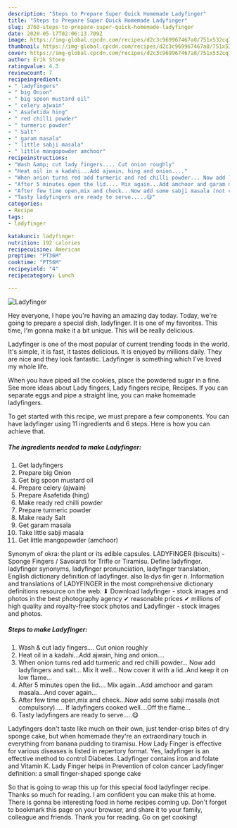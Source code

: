 ```yaml
---
description: "Steps to Prepare Super Quick Homemade Ladyfinger"
title: "Steps to Prepare Super Quick Homemade Ladyfinger"
slug: 3760-steps-to-prepare-super-quick-homemade-ladyfinger
date: 2020-05-17T02:06:13.709Z
image: https://img-global.cpcdn.com/recipes/d2c3c969967467a8/751x532cq70/ladyfinger-recipe-main-photo.jpg
thumbnail: https://img-global.cpcdn.com/recipes/d2c3c969967467a8/751x532cq70/ladyfinger-recipe-main-photo.jpg
cover: https://img-global.cpcdn.com/recipes/d2c3c969967467a8/751x532cq70/ladyfinger-recipe-main-photo.jpg
author: Erik Stone
ratingvalue: 4.3
reviewcount: 7
recipeingredient:
- " ladyfingers"
- " big Onion"
- " big spoon mustard oil"
- " celery ajwain"
- " Asafetida hing"
- " red chilli powder"
- " turmeric powder"
- " Salt"
- " garam masala"
- " little sabji masala"
- " little mangopowder amchoor"
recipeinstructions:
- "Wash &amp; cut lady fingers.... Cut onion roughly"
- "Heat oil in a kadahi...Add ajwain, hing and onion...."
- "When onion turns red add turmeric and red chilli powder... Now add ladyfingers and salt... Mix it well... Now cover it with a lid..And keep it on low flame..."
- "After 5 minutes open the lid.... Mix again...Add amchoor and garam masala...And cover again..."
- "After few time open,mix and check...Now add some sabji masala (not compulsory)..... If ladyfingers cooked well....Off the flame..."
- "Tasty ladyfingers are ready to serve.....😋"
categories:
- Recipe
tags:
- ladyfinger

katakunci: ladyfinger 
nutrition: 192 calories
recipecuisine: American
preptime: "PT36M"
cooktime: "PT56M"
recipeyield: "4"
recipecategory: Lunch

---
```



![Ladyfinger](https://img-global.cpcdn.com/recipes/d2c3c969967467a8/751x532cq70/ladyfinger-recipe-main-photo.jpg)

Hey everyone, I hope you're having an amazing day today. Today, we're going to prepare a special dish, ladyfinger. It is one of my favorites. This time, I'm gonna make it a bit unique. This will be really delicious.

Ladyfinger is one of the most popular of current trending foods in the world. It's simple, it is fast, it tastes delicious. It is enjoyed by millions daily. They are nice and they look fantastic. Ladyfinger is something which I've loved my whole life.

When you have piped all the cookies, place the powdered sugar in a fine. See more ideas about Lady fingers, Lady fingers recipe, Recipes. If you can separate eggs and pipe a straight line, you can make homemade ladyfingers.


To get started with this recipe, we must prepare a few components. You can have ladyfinger using 11 ingredients and 6 steps. Here is how you can achieve that.

<!--inarticleads1-->

##### The ingredients needed to make Ladyfinger:

1. Get  ladyfingers
1. Prepare  big Onion
1. Get  big spoon mustard oil
1. Prepare  celery (ajwain)
1. Prepare  Asafetida (hing)
1. Make ready  red chilli powder
1. Prepare  turmeric powder
1. Make ready  Salt
1. Get  garam masala
1. Take  little sabji masala
1. Get  little mangopowder (amchoor)


Synonym of okra: the plant or its edible capsules. LADYFINGER (biscuits) - Sponge Fingers / Savoiardi for Trifle or Tiramisu. Define ladyfinger. ladyfinger synonyms, ladyfinger pronunciation, ladyfinger translation, English dictionary definition of ladyfinger. also la·dys·fin·ger n. Information and translations of LADYFINGER in the most comprehensive dictionary definitions resource on the web. ⬇ Download ladyfinger - stock images and photos in the best photography agency ✔ reasonable prices ✔ millions of high quality and royalty-free stock photos and Ladyfinger - stock images and photos. 

<!--inarticleads2-->

##### Steps to make Ladyfinger:

1. Wash &amp; cut lady fingers.... Cut onion roughly
1. Heat oil in a kadahi...Add ajwain, hing and onion....
1. When onion turns red add turmeric and red chilli powder... Now add ladyfingers and salt... Mix it well... Now cover it with a lid..And keep it on low flame...
1. After 5 minutes open the lid.... Mix again...Add amchoor and garam masala...And cover again...
1. After few time open,mix and check...Now add some sabji masala (not compulsory)..... If ladyfingers cooked well....Off the flame...
1. Tasty ladyfingers are ready to serve.....😋


Ladyfingers don&#39;t taste like much on their own, just tender-crisp bites of dry sponge cake, but when homemade they&#39;re an extraordinary touch in everything from banana pudding to tiramisu. How Lady Finger is effective for various diseases is listed in repertory format. Yes, ladyfinger is an effective method to control Diabetes. Ladyfinger contains iron and folate and Vitamin K. Lady Finger helps in Prevention of colon cancer Ladyfinger definition: a small finger-shaped sponge cake 

So that is going to wrap this up for this special food ladyfinger recipe. Thanks so much for reading. I am confident you can make this at home. There is gonna be interesting food in home recipes coming up. Don't forget to bookmark this page on your browser, and share it to your family, colleague and friends. Thank you for reading. Go on get cooking!
